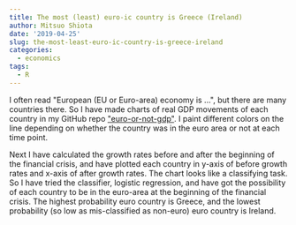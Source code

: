 ```yaml
---
title: The most (least) euro-ic country is Greece (Ireland)
author: Mitsuo Shiota
date: '2019-04-25'
slug: the-most-least-euro-ic-country-is-greece-ireland
categories:
  - economics
tags:
  - R
---
```


I often read "European (EU or Euro-area) economy is ...", but there are many countries there. So I have made charts of real GDP movements of each country in my GitHub repo ["euro-or-not-gdp"](https://github.com/mitsuoxv/euro-or-not-gdp). I paint different colors on the line depending on whether the country was in the euro area or not at each time point.

Next I have calculated the growth rates before and after the beginning of the financial crisis, and have plotted each country in y-axis of before growth rates and x-axis of after growth rates. The chart looks like a classifying task. So I have tried the classifier, logistic regression, and have got the possibility of each country to be in the euro-area at the beginning of the financial crisis. The highest probability euro country is Greece, and the lowest probability (so low as mis-classified as non-euro) euro country is Ireland.
